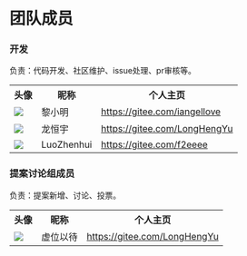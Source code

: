 # 团队成员 


### 开发 

负责：代码开发、社区维护、issue处理、pr审核等。

<table class="team-table">
    <tr>
        <th>头像</th>
        <th>昵称</th>
        <th>个人主页</th>
    </tr>
    <tr>
        <td><img src="https://foruda.gitee.com/avatar/1676923203008238028/627943_iangellove_1619077330.png!avatar200" /></td>
        <td>黎小明</td>
		<td><a href="https://gitee.com/iangellove" target="_blank">https://gitee.com/iangellove</a></td>
    </tr>
    <tr>
        <td><img src="https://foruda.gitee.com/avatar/1676991132209448525/1829778_lshsir_1582872532.png!avatar200" /></td>
        <td>龙恒宇</td>
		<td><a href="https://gitee.com/LongHengYu" target="_blank">https://gitee.com/LongHengYu</a></td>
    </tr>
    <tr>
        <td><img src="https://img0.baidu.com/it/u=3125720667,3310351231&fm=253&fmt=auto&app=138&f=JPEG?w=500&h=500" /></td>
        <td>LuoZhenhui</td>
		<td><a href="https://gitee.com/f2eeee" target="_blank">https://gitee.com/f2eeee</a></td>
    </tr>
</table>



### 提案讨论组成员 

负责：提案新增、讨论、投票。

<table class="team-table">
    <tr>
        <th>头像</th>
        <th>昵称</th>
        <th>个人主页</th>
    </tr>
    <tr>
        <td><img src="https://foruda.gitee.com/avatar/1676991132209448525/1829778_lshsir_1582872532.png!avatar200" /></td>
        <td>虚位以待</td>
		<td><a href="https://gitee.com/LongHengYu" target="_blank">https://gitee.com/LongHengYu</a></td>
    </tr>
</table>






